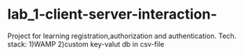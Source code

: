 # lab_1-client-server-interaction-
Project for learning registration,authorization and authentication.
Tech. stack:
1)WAMP
2)custom key-valut db in csv-file
